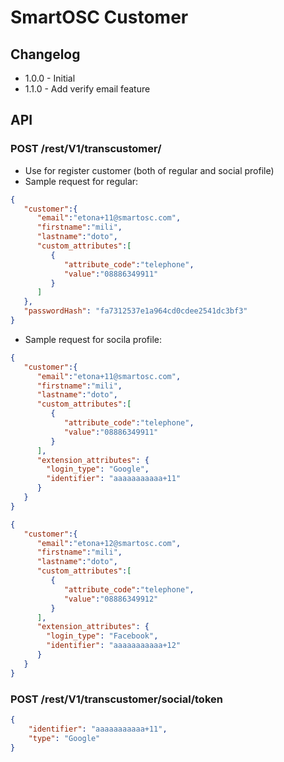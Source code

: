 # SmartOSC Customer

## Changelog

* 1.0.0 - Initial
* 1.1.0 - Add verify email feature

## API

### POST /rest/V1/transcustomer/

- Use for register customer (both of regular and social profile)
- Sample request for regular:
```json
{ 
   "customer":{ 
      "email":"etona+11@smartosc.com",
      "firstname":"mili",
      "lastname":"doto",
      "custom_attributes":[ 
         { 
            "attribute_code":"telephone",
            "value":"08886349911"
         }
      ]
   },
   "passwordHash": "fa7312537e1a964cd0cdee2541dc3bf3"
}
```
- Sample request for socila profile:
```json
{ 
   "customer":{ 
      "email":"etona+11@smartosc.com",
      "firstname":"mili",
      "lastname":"doto",
      "custom_attributes":[ 
         { 
            "attribute_code":"telephone",
            "value":"08886349911"
         }
      ],
      "extension_attributes": {
      	"login_type": "Google",
      	"identifier": "aaaaaaaaaaa+11"
      }
   }
}
```

```json
{ 
   "customer":{ 
      "email":"etona+12@smartosc.com",
      "firstname":"mili",
      "lastname":"doto",
      "custom_attributes":[ 
         { 
            "attribute_code":"telephone",
            "value":"08886349912"
         }
      ],
      "extension_attributes": {
      	"login_type": "Facebook",
      	"identifier": "aaaaaaaaaaa+12"
      }
   }
}
```
### POST /rest/V1/transcustomer/social/token
```json
{
	"identifier": "aaaaaaaaaaa+11",
	"type": "Google"
}
```
